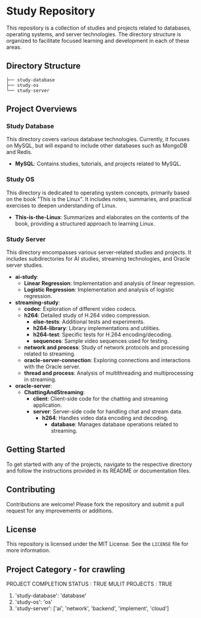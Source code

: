 # Study Repository

This repository is a collection of studies and projects related to databases, operating systems, and server technologies. The directory structure is organized to facilitate focused learning and development in each of these areas.

## Directory Structure

```plaintext
├── study-database
├── study-os
└── study-server
```

## Project Overviews

### Study Database
This directory covers various database technologies. Currently, it focuses on MySQL, but will expand to include other databases such as MongoDB and Redis.

- **MySQL**: Contains studies, tutorials, and projects related to MySQL.

### Study OS
This directory is dedicated to operating system concepts, primarily based on the book "This is the Linux". It includes notes, summaries, and practical exercises to deepen understanding of Linux.

- **This-is-the-Linux**: Summarizes and elaborates on the contents of the book, providing a structured approach to learning Linux.

### Study Server
This directory encompasses various server-related studies and projects. It includes subdirectories for AI studies, streaming technologies, and Oracle server studies.

- **ai-study**:
  - **Linear Regression**: Implementation and analysis of linear regression.
  - **Logistic Regression**: Implementation and analysis of logistic regression.
- **streaming-study**:
  - **codec**: Exploration of different video codecs.
  - **h264**: Detailed study of H.264 video compression.
    - **else-tests**: Additional tests and experiments.
    - **h264-library**: Library implementations and utilities.
    - **h264-test**: Specific tests for H.264 encoding/decoding.
    - **sequences**: Sample video sequences used for testing.
  - **network and process**: Study of network protocols and processing related to streaming.
  - **oracle-server-connection**: Exploring connections and interactions with the Oracle server.
  - **thread and process**: Analysis of multithreading and multiprocessing in streaming.
- **oracle-server**:
  - **ChattingAndStreaming**:
    - **client**: Client-side code for the chatting and streaming application.
    - **server**: Server-side code for handling chat and stream data.
      - **h264**: Handles video data encoding and decoding.
        - **database**: Manages database operations related to streaming.

## Getting Started

To get started with any of the projects, navigate to the respective directory and follow the instructions provided in its README or documentation files.

## Contributing

Contributions are welcome! Please fork the repository and submit a pull request for any improvements or additions.


## License

This repository is licensed under the MIT License. See the `LICENSE` file for more information.



## Project Category - for crawling

PROJECT COMPLETION STATUS : TRUE
MULIT PROJECTS : TRUE

1. 'study-database': 'database'
2. 'study-os': 'os'
3. 'study-server': ['ai', 'network', 'backend', 'implement', 'cloud']